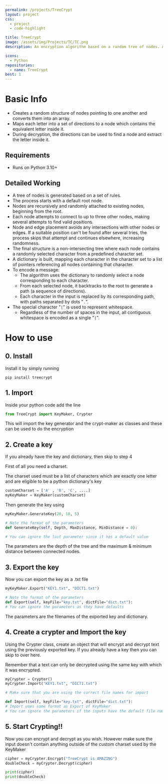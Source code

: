 ```yaml
---
permalink: /projects/TreeCrypt
layout: project
css:
  - project
  - code-highlight

title: TreeCrypt
image: /assets/img/Projects/TC/TC.png
description: An encryption algorithm based on a random tree of nodes. A standard symmetric encryption algorithm which converts a string into a set of directions.

icons:
  - Python
repositories:
  - name: TreeCrypt
best: 1
---
```


# Basic Info

- Creates a random structure of nodes pointing to one another and converts them into an array.
- Maps each letter into a set of directions to a node which contains the equivalent letter inside it.
- During decryption, the directions can be used to find a node and extract the letter inside it.

## Requirements
- Runs on Python 3.10+


## Detailed Working
- A tree of nodes is generated based on a set of rules.
- The process starts with a default root node.
- Nodes are recursively and randomly attached to existing nodes, beginning from the root.
- Each node attempts to connect to up to three other nodes, making several attempts to find valid positions.
- Node and edge placement avoids any intersections with other nodes or edges. If a suitable position can't be found after several tries, the process skips that attempt and continues elsewhere, increasing randomness.
- The final structure is a non-intersecting tree where each node contains a randomly selected character from a predefined character set.
- A dictionary is built, mapping each character in the character set to a list of pointers referencing all nodes containing that character.
- To encode a message:
  - The algorithm uses the dictionary to randomly select a node corresponding to each character.
  - From each selected node, it backtracks to the root to generate a path (a sequence of directions).
  - Each character in the input is replaced by its corresponding path, with paths separated by dots "`.`".
- The special character "`|`" is used to represent whitespace.
  - Regardless of the number of spaces in the input, all contiguous whitespace is encoded as a single "`|`".

# How to use

## 0. Install
Install it by simply running
```shell
pip install treecrypt
```

## 1. Import

Inside your python code add the line
```python
from TreeCrypt import KeyMaker, Crypter
```

This will import the key generator and the crypt-maker as classes and these can be used to do the encryption

## 2. Create a key
If you already have the key and dictionary, then skip to step 4

First of all you need a charset.

The charset used must be a list of characters which are exactly one letter and are eligible to be a python dictionary's  key

```python
customCharset = ['A' , 'B', 'C', ....]
myKeyMaker = KeyMaker(customCharset)
```

Then generate the key using

```python
myKeyMaker.GenerateKey(20, 10, 5)

# Note the format of the parameters
def GenerateKey(self, Depth, MaxDistance, MinDistance = 0):

# You can ignore the last parameter since it has a default value
```

The parameters are the depth of the tree and the maximum & minimum distance between connected nodes.

## 3. Export the key
Now you can export the key as a .txt file

```python
myKeyMaker.Export("KEY1.txt", "DICT1.txt")

# Note the format of the parameters
def Export(self, keyFile="key.txt", dictFile="dict.txt"):
# You can ignore the parameters as they have defaults
```

The parameters are the filenames of the exported key and dictionary.

## 4. Create a crypter and Import the key
Using the Crypter class, create an object that will encrypt and decrypt text using the previously exported key. If you already have a key then you can skip to over here.

Remember that a text can only be decrypted using the same key with which it was encrypted.

```python
myCrypter = Crypter()
myCrypter.Import("KEY1.txt", "DICT1.txt")

# Make sure that you are using the correct file names for import

def Import(self, keyFile="key.txt", dictFile="dict.txt"):
# Import uses same format as Export of KeyMaker
# You can ignore the parameters if the inputs have the default file names
```

## 5. Start Crypting!!
Now you can encrypt and decrypt as you wish. However make sure the input doesn't contain anything outside of the custom charset used by the KeyMaker

```python
cipher = myCrypter.Encrypt("TreeCrypt is AMAZING")
doubleCheck = myCrypter.Decrypt(cipher)

print(cipher)
print(doubleCheck)
```

<br class="big-spacer">